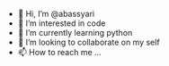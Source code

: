 - 👋 Hi, I’m @abassyari
- 👀 I’m interested in code
- 🌱 I’m currently learning python
- 💞️ I’m looking to collaborate on my self
- 📫 How to reach me ...

<!---
abassyari/abassyari is a ✨ special ✨ repository because its `README.md` (this file) appears on your GitHub profile.
You can click the Preview link to take a look at your changes.
--->
